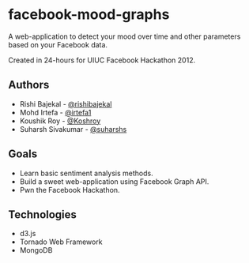 # facebook-mood-graphs

A web-application to detect your mood over time and other parameters based on your Facebook data. 

Created in 24-hours for UIUC Facebook Hackathon 2012.

## Authors
* Rishi Bajekal - [@rishibajekal](http://github.com/rishibajekal)
* Mohd Irtefa - [@irtefa1](http://github.com/irtefa1)
* Koushik Roy - [@Koshroy](http://github.com/Koshroy)
* Suharsh Sivakumar - [@suharshs](http://github.com/suharshs)

## Goals
* Learn basic sentiment analysis methods.
* Build a sweet web-application using Facebook Graph API.
* Pwn the Facebook Hackathon.

## Technologies
* d3.js
* Tornado Web Framework
* MongoDB
